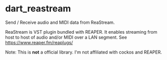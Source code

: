 # dart_reastream

Send / Receive audio and MIDI data from ReaStream.

ReaStream is VST plugin bundled with REAPER. It enables streaming from host to host of audio and/or MIDI over a LAN segment. See https://www.reaper.fm/reaplugs/

Note: This is **not** a official library. I'm not affiliated with cockos and REAPER.
